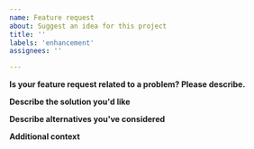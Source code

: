 ```yaml
---
name: Feature request
about: Suggest an idea for this project
title: ''
labels: 'enhancement'
assignees: ''

---
```


**Is your feature request related to a problem? Please describe.**

**Describe the solution you'd like**

**Describe alternatives you've considered**

**Additional context**
